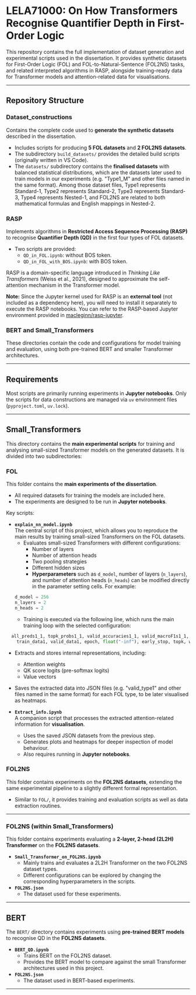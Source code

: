 # LELA71000: On How Transformers Recognise Quantifier Depth in First-Order Logic

This repository contains the full implementation of dataset generation and experimental scripts used in the dissertation. It provides synthetic datasets for First-Order Logic (FOL) and FOL-to-Natural-Sentence (FOL2NS) tasks, and related interpreted algorithms in RASP, alongside training-ready data for Transformer models and attention-related data for visualisations.

---

## Repository Structure

### Dataset_constructions
Contains the complete code used to **generate the synthetic datasets** described in the dissertation.  
- Includes scripts for producing **5 FOL datasets** and **2 FOL2NS datasets**.  
- The subdirectory `build_datasets/` provides the detailed build scripts (originally written in VS Code).  
- The `datasets/` subdirectory contains the **finalised datasets** with balanced statistical distributions, which are the datasets later used to train models in our experiments (e.g. "Type1_M" and other files named in the same format). Among those dataset files, Type1 represents Standard-1, Type2 represents Standard-2, Type3 represents Standard-3, Type4 represents Nested-1, and FOL2NS are related to both mathematical formulas and English mappings in Nested-2.

### RASP
Implements algorithms in **Restricted Access Sequence Processing (RASP)** to recognise **Quantifier Depth (QD)** in the first four types of FOL datasets.  
- Two scripts are provided:  
  - `QD_in_FOL.ipynb`: without BOS token.  
  - `QD_in_FOL_with_BOS.ipynb`: with BOS token.  

RASP is a domain-specific language introduced in *Thinking Like Transformers* (Weiss et al., 2021), designed to approximate the self-attention mechanism in the Transformer model.  

**Note:** Since the Jupyter kernel used for RASP is an **external tool** (not included as a dependency here), you will need to install it separately to execute the RASP notebooks. You can refer to the RASP-based Jupyter environment provided in [macleginn/rasp-jupyter](https://github.com/macleginn/rasp-jupyter).

### BERT and Small_Transformers
These directories contain the code and configurations for model training and evaluation, using both pre-trained BERT and smaller Transformer architectures.  

---

## Requirements

Most scripts are primarily running experiments in **Jupyter notebooks**. Only the scripts for data constructions are managed via `uv` environment files (`pyproject.toml`, `uv.lock`).

---
## Small\_Transformers

This directory contains the **main experimental scripts** for training and analysing small-sized Transformer models on the generated datasets. It is divided into two subdirectories:

### FOL
This folder contains the **main experiments of the dissertation**.  
- All required datasets for training the models are included here.  
- The experiments are designed to be run in **Jupyter notebooks**.  

Key scripts:  
- **`explain_nn_model.ipynb`**  
  The central script of this project, which allows you to reproduce the main results by training small-sized Transformers on the FOL datasets.  
  - Evaluates small-sized Transformers with different configurations:  
    - Number of layers  
    - Number of attention heads  
    - Two pooling strategies  
    - Different hidden sizes
    - **Hyperparameters** such as `d_model`, number of layers (`n_layers`), and number of attention heads (`n_heads`) can be modified directly in the parameter setting cells. For example:  
  ```python
  d_model = 256
  n_layers = 2
  n_heads = 2
  ```
    - Training is executed via the following line, which runs the main training loop with the selected configuration:
```python
  all_preds1_1, topk_probs1_1, valid_accuracies1_1, valid_macroF1s1_1, valid_perF1s1_1 = main(
    train_data1, valid_data1, epoch, float("-inf"), early_stop, topk, with_mask=True)
```
  - Extracts and stores internal representations, including:  
    - Attention weights  
    - QK score logits (pre-softmax logits)  
    - Value vectors  
  - Saves the extracted data into JSON files (e.g. "valid_type1" and other files named in the same format) for each FOL type, to be later visualised as heatmaps.  

- **`Extract_info.ipynb`**  
  A companion script that processes the extracted attention-related information for **visualisation**.  
  - Uses the saved JSON datasets from the previous step.  
  - Generates plots and heatmaps for deeper inspection of model behaviour.  
  - Also requires running in **Jupyter notebooks**.  

### FOL2NS
This folder contains experiments on the **FOL2NS datasets**, extending the same experimental pipeline to a slightly different formal representation.  
- Similar to `FOL/`, it provides training and evaluation scripts as well as data extraction routines.  

---
### FOL2NS (within Small_Transformers)
This folder contains experiments evaluating a **2-layer, 2-head (2L2H) Transformer** on the **FOL2NS datasets**.  
- **`Small_Transformer_on_FOL2NS.ipynb`**  
  - Mainly trains and evaluates a 2L2H Transformer on the two FOL2NS dataset types.
  - Different configurations can be explored by changing the corresponding hyperparameters in the scripts.  
- **`FOL2NS.json`**  
  - The dataset used for these experiments.  

---

## BERT

The `BERT/` directory contains experiments using **pre-trained BERT models** to recognise QD in the **FOL2NS datasets**.  

- **`BERT_QD.ipynb`**  
  - Trains BERT on the FOL2NS dataset.  
  - Provides the BERT model to compare against the small Transformer architectures used in this project.  
- **`FOL2NS.json`**  
  - The dataset used in BERT-based experiments.  
---


